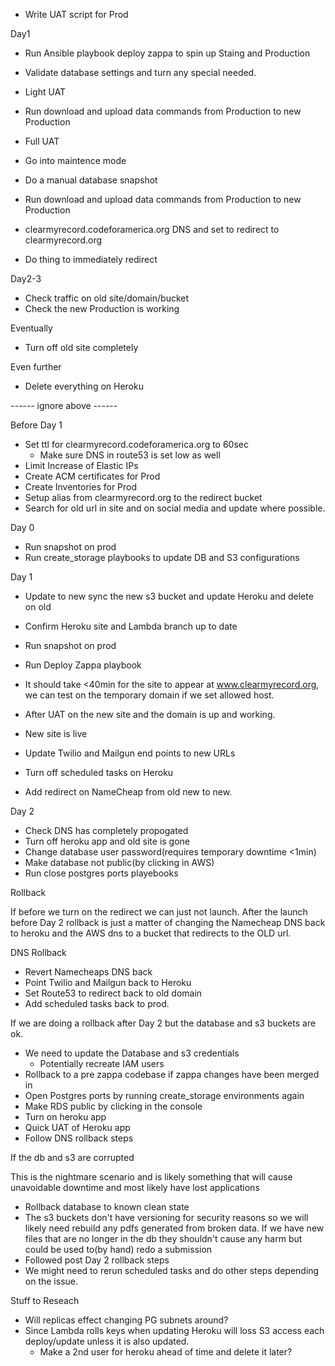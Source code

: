 - Write UAT script for Prod


Day1
- Run Ansible playbook deploy zappa to spin up Staing and Production
- Validate database settings and turn any special needed.
- Light UAT
- Run download and upload data commands from Production to new Production
- Full UAT
- Go into maintence mode
- Do a manual database snapshot

- Run download and upload data commands from Production to new Production

- clearmyrecord.codeforamerica.org DNS and set to redirect to clearmyrecord.org
- Do thing to immediately redirect

Day2-3
- Check traffic on old site/domain/bucket
- Check the new Production is working

Eventually
- Turn off old site completely

Even further
- Delete everything on Heroku



------ ignore above ------

Before Day 1
- Set ttl for clearmyrecord.codeforamerica.org to 60sec
  - Make sure DNS in route53 is set low as well
- Limit Increase of Elastic IPs
- Create ACM certificates for Prod
- Create Inventories for Prod
- Setup alias from clearmyrecord.org to the redirect bucket
- Search for old url in site and on social media and update where possible.

Day 0

- Run snapshot on prod
- Run create_storage playbooks to update DB and S3 configurations

Day 1

- Update to new sync the new s3 bucket and update Heroku and delete on old
- Confirm Heroku site and Lambda branch up to date
- Run snapshot on prod
- Run Deploy Zappa playbook
- It should take <40min for the site to appear at www.clearmyrecord.org, we can test on the temporary domain if we set allowed host.
- After UAT on the new site and the domain is up and working.
- New site is live

- Update Twilio and Mailgun end points to new URLs
- Turn off scheduled tasks on Heroku
- Add redirect on NameCheap from old new to new.

Day 2

- Check DNS has completely propogated
- Turn off heroku app and old site is gone
- Change database user password(requires temporary downtime <1min)
- Make database not public(by clicking in AWS)
- Run close postgres ports playebooks

Rollback

If before we turn on the redirect we can just not launch.  After the launch before Day 2 rollback is just a matter of changing the Namecheap DNS back to heroku and the AWS dns to a bucket that redirects to the OLD url.

DNS Rollback

- Revert Namecheaps DNS back
- Point Twilio and Mailgun back to Heroku
- Set Route53 to redirect back to old domain
- Add scheduled tasks back to prod.

If we are doing a rollback after Day 2 but the database and s3 buckets are ok.

- We need to update the Database and s3 credentials
  - Potentially recreate IAM users
- Rollback to a pre zappa codebase if zappa changes have been merged in
- Open Postgres ports by running create_storage environments again
- Make RDS public by clicking in the console
- Turn on heroku app
- Quick UAT of Heroku app
- Follow DNS rollback steps

If the db and s3 are corrupted

This is the nightmare scenario and is likely something that will cause unavoidable downtime and most likely have lost applications

- Rollback database to known clean state
- The s3 buckets don't have versioning for security reasons so we will likely need rebuild any pdfs generated from broken data.  If we have new files that are no longer in the db they shouldn't cause any harm but could be used to(by hand) redo a submission
- Followed post Day 2 rollback steps
- We might need to rerun scheduled tasks and do other steps depending on the issue.

Stuff to Reseach

- Will replicas effect changing PG subnets around?
- Since Lambda rolls keys when updating Heroku will loss S3 access each deploy/update unless it is also updated.
  - Make a 2nd user for heroku ahead of time and delete it later?


